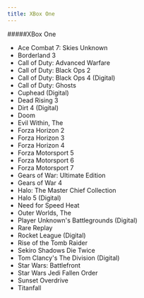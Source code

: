 ```yaml
---
title: XBox One
---
```


#####XBox One

- Ace Combat 7: Skies Unknown
- Borderland 3
- Call of Duty: Advanced Warfare
- Call of Duty: Black Ops 2
- Call of Duty: Black Ops 4 (Digital)
- Call of Duty: Ghosts
- Cuphead (Digital)
- Dead Rising 3
- Dirt 4 (Digital)
- Doom
- Evil Within, The
- Forza Horizon 2
- Forza Horizon 3
- Forza Horizon 4
- Forza Motorsport 5
- Forza Motorsport 6
- Forza Motorsport 7
- Gears of War: Ultimate Edition
- Gears of War 4
- Halo: The Master Chief Collection
- Halo 5 (Digital)
- Need for Speed Heat
- Outer Worlds, The
- Player Unknown's Battlegrounds  (Digital)
- Rare Replay
- Rocket League (Digital)
- Rise of the Tomb Raider
- Sekiro Shadows Die Twice
- Tom Clancy's The Division (Digital)
- Star Wars: Battlefront
- Star Wars Jedi Fallen Order
- Sunset Overdrive
- Titanfall
